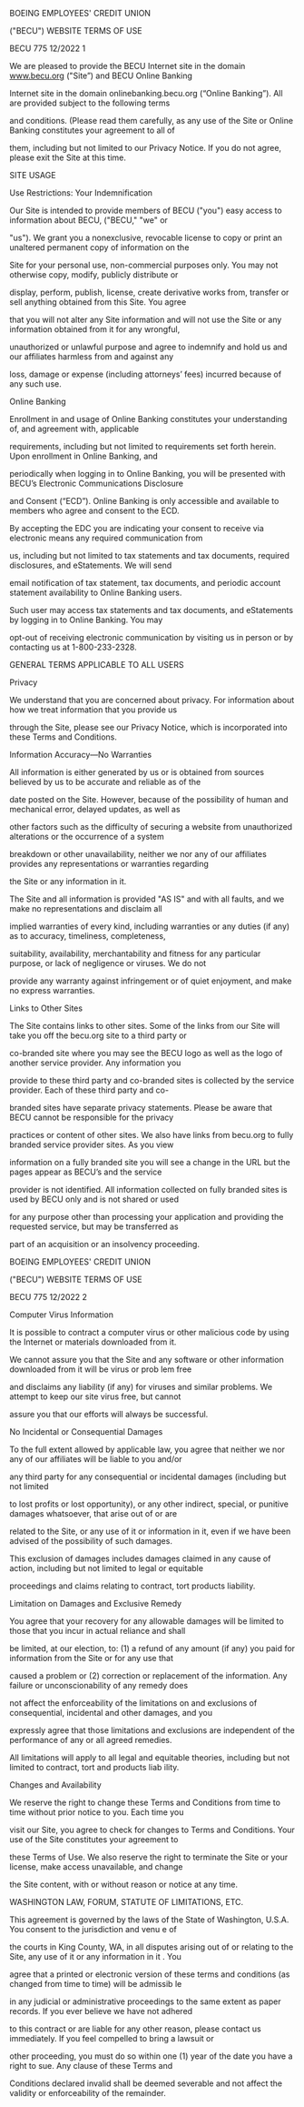BOEING EMPLOYEES' CREDIT UNION

("BECU") WEBSITE TERMS OF USE



BECU 775 12/2022 1



We are pleased to provide the BECU Internet site in the domain www.becu.org ("Site”) and BECU Online Banking

Internet site in the domain onlinebanking.becu.org (“Online Banking”). All are provided subject to the following terms

and conditions. (Please read them carefully, as any use of the Site or Online Banking constitutes your agreement to all of

them, including but not limited to our Privacy Notice. If you do not agree, please exit the Site at this time.



SITE USAGE

Use Restrictions: Your Indemnification

Our Site is intended to provide members of BECU ("you") easy access to information about BECU, ("BECU," "we" or

"us"). We grant you a nonexclusive, revocable license to copy or print an unaltered permanent copy of information on the

Site for your personal use, non-commercial purposes only. You may not otherwise copy, modify, publicly distribute or

display, perform, publish, license, create derivative works from, transfer or sell anything obtained from this Site. You agree

that you will not alter any Site information and will not use the Site or any information obtained from it for any wrongful,

unauthorized or unlawful purpose and agree to indemnify and hold us and our affiliates harmless from and against any

loss, damage or expense (including attorneys’ fees) incurred because of any such use.



Online Banking

Enrollment in and usage of Online Banking constitutes your understanding of, and agreement with, applicable

requirements, including but not limited to requirements set forth herein. Upon enrollment in Online Banking, and

periodically when logging in to Online Banking, you will be presented with BECU’s Electronic Communications Disclosure

and Consent (“ECD”). Online Banking is only accessible and available to members who agree and consent to the ECD.

By accepting the EDC you are indicating your consent to receive via electronic means any required communication from

us, including but not limited to tax statements and tax documents, required disclosures, and eStatements. We will send

email notification of tax statement, tax documents, and periodic account statement availability to Online Banking users.

Such user may access tax statements and tax documents, and eStatements by logging in to Online Banking. You may

opt-out of receiving electronic communication by visiting us in person or by contacting us at 1-800-233-2328.



GENERAL TERMS APPLICABLE TO ALL USERS

Privacy

We understand that you are concerned about privacy. For information about how we treat information that you provide us

through the Site, please see our Privacy Notice, which is incorporated into these Terms and Conditions.



Information Accuracy—No Warranties

All information is either generated by us or is obtained from sources believed by us to be accurate and reliable as of the

date posted on the Site. However, because of the possibility of human and mechanical error, delayed updates, as well as

other factors such as the difficulty of securing a website from unauthorized alterations or the occurrence of a system

breakdown or other unavailability, neither we nor any of our affiliates provides any representations or warranties regarding

the Site or any information in it.

The Site and all information is provided "AS IS" and with all faults, and we make no representations and disclaim all

implied warranties of every kind, including warranties or any duties (if any) as to accuracy, timeliness, completeness,

suitability, availability, merchantability and fitness for any particular purpose, or lack of negligence or viruses. We do not

provide any warranty against infringement or of quiet enjoyment, and make no express warranties.



Links to Other Sites

The Site contains links to other sites. Some of the links from our Site will take you off the becu.org site to a third party or

co-branded site where you may see the BECU logo as well as the logo of another service provider. Any information you

provide to these third party and co-branded sites is collected by the service provider. Each of these third party and co-

branded sites have separate privacy statements. Please be aware that BECU cannot be responsible for the privacy

practices or content of other sites. We also have links from becu.org to fully branded service provider sites. As you view

information on a fully branded site you will see a change in the URL but the pages appear as BECU’s and the service

provider is not identified. All information collected on fully branded sites is used by BECU only and is not shared or used

for any purpose other than processing your application and providing the requested service, but may be transferred as

part of an acquisition or an insolvency proceeding.

BOEING EMPLOYEES' CREDIT UNION

("BECU") WEBSITE TERMS OF USE



BECU 775 12/2022 2



Computer Virus Information

It is possible to contract a computer virus or other malicious code by using the Internet or materials downloaded from it.

We cannot assure you that the Site and any software or other information downloaded from it will be virus or prob lem free

and disclaims any liability (if any) for viruses and similar problems. We attempt to keep our site virus free, but cannot

assure you that our efforts will always be successful.



No Incidental or Consequential Damages

To the full extent allowed by applicable law, you agree that neither we nor any of our affiliates will be liable to you and/or

any third party for any consequential or incidental damages (including but not limited

to lost profits or lost opportunity), or any other indirect, special, or punitive damages whatsoever, that arise out of or are

related to the Site, or any use of it or information in it, even if we have been advised of the possibility of such damages.

This exclusion of damages includes damages claimed in any cause of action, including but not limited to legal or equitable

proceedings and claims relating to contract, tort products liability.



Limitation on Damages and Exclusive Remedy

You agree that your recovery for any allowable damages will be limited to those that you incur in actual reliance and shall

be limited, at our election, to: (1) a refund of any amount (if any) you paid for information from the Site or for any use that

caused a problem or (2) correction or replacement of the information. Any failure or unconscionability of any remedy does

not affect the enforceability of the limitations on and exclusions of consequential, incidental and other damages, and you

expressly agree that those limitations and exclusions are independent of the performance of any or all agreed remedies.

All limitations will apply to all legal and equitable theories, including but not limited to contract, tort and products liab ility.



Changes and Availability

We reserve the right to change these Terms and Conditions from time to time without prior notice to you. Each time you

visit our Site, you agree to check for changes to Terms and Conditions. Your use of the Site constitutes your agreement to

these Terms of Use. We also reserve the right to terminate the Site or your license, make access unavailable, and change

the Site content, with or without reason or notice at any time.



WASHINGTON LAW, FORUM, STATUTE OF LIMITATIONS, ETC.

This agreement is governed by the laws of the State of Washington, U.S.A. You consent to the jurisdiction and venu e of

the courts in King County, WA, in all disputes arising out of or relating to the Site, any use of it or any information in it . You

agree that a printed or electronic version of these terms and conditions (as changed from time to time) will be admissib le

in any judicial or administrative proceedings to the same extent as paper records. If you ever believe we have not adhered

to this contract or are liable for any other reason, please contact us immediately. If you feel compelled to bring a lawsuit or

other proceeding, you must do so within one (1) year of the date you have a right to sue. Any clause of these Terms and

Conditions declared invalid shall be deemed severable and not affect the validity or enforceability of the remainder.